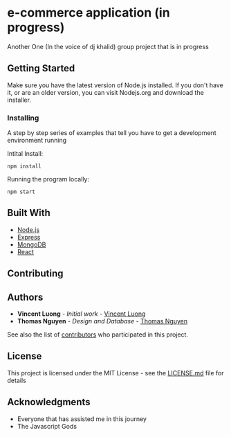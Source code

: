 # e-commerce application (in progress)
Another One (In the voice of dj khalid) 
group project that is in progress


## Getting Started

Make sure you have the latest version of Node.js installed. If you don't have it, or are an older version, you can visit Nodejs.org and download the installer.


### Installing

A step by step series of examples that tell you have to get a development environment running

Intital Install:

```
npm install
```

Running the program locally:
```
npm start
```

## Built With

* [Node.js](https://nodejs.org/en/)
* [Express](https://expressjs.com/) 
* [MongoDB](https://www.mongodb.com/) 
* [React](https://reactjs.org/)

## Contributing


## Authors

* **Vincent Luong** - *Initial work* - [Vincent Luong](https://github.com/april-april)
* **Thomas Nguyen** - *Design and Database* - [Thomas Nguyen](https://github.com/thomasnguyen)

See also the list of [contributors](https://github.com/your/project/contributors) who participated in this project.

## License

This project is licensed under the MIT License - see the [LICENSE.md](LICENSE.md) file for details

## Acknowledgments

* Everyone that has assisted me in this journey
* The Javascript Gods
